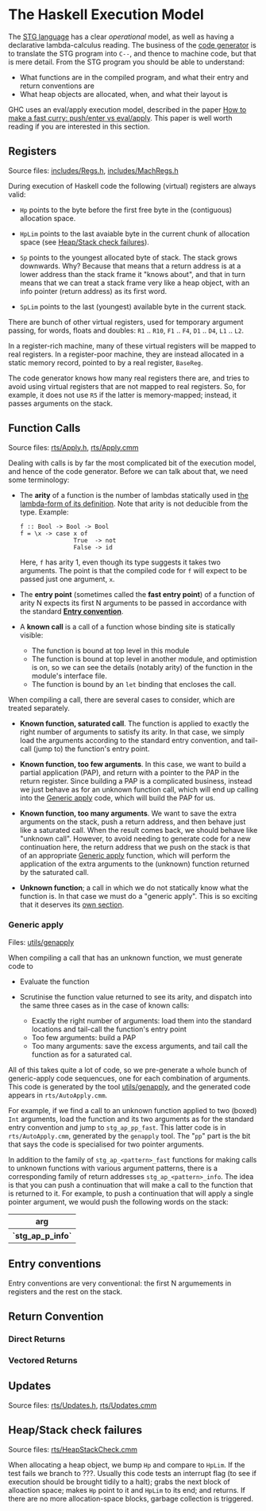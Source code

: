 # The Haskell Execution Model



The [STG language](commentary/compiler/stg-syn-type) has a clear *operational* model, as well as having a declarative lambda-calculus reading.  The business of the [code generator](commentary/compiler/code-gen) is to translate the STG program into `C--`, and thence to machine code, but that is mere detail. From the STG program you should be able to understand:


- What functions are in the compiled program, and what their entry and return conventions are
- What heap objects are allocated, when, and what their layout is


GHC uses an eval/apply execution model, described in the paper [
How to make a fast curry: push/enter vs eval/apply](http://research.microsoft.com/%7Esimonpj/papers/eval-apply).  This paper is well worth reading if you are interested in this section.


## Registers



Source files: [includes/Regs.h](/trac/ghc/browser/ghc/includes/Regs.h), [includes/MachRegs.h](/trac/ghc/browser/ghc/includes/MachRegs.h)



During execution of Haskell code the following (virtual) registers are always valid:


- `Hp` points to the byte before the first free byte in the (contiguous) allocation space.

- `HpLim` points to the last avaiable byte in the current chunk of allocation space (see [Heap/Stack check failures](#Heap/Stackcheckfailures)).

- `Sp` points to the youngest allocated byte of stack.  The stack grows downwards.  Why?  Because that means that a return address is at a lower address than the stack frame it "knows about", and that in turn means that we can treat a stack frame very like a heap object, with an info pointer (return address) as its first word.

- `SpLim` points to the last (youngest) available byte in the current stack.


There are bunch of other virtual registers, used for temporary argument passing, for words, floats and doubles: `R1` .. `R10`, `F1` .. `F4`, `D1` .. `D4`, `L1` .. `L2`.



In a register-rich machine, many of these virtual registers will be mapped to real registers.  In a register-poor machine, they are instead allocated in a static memory record, pointed to by a real register, `BaseReg`.



The code generator knows how many real registers there are, and tries to avoid using virtual registers that are not mapped to real registers.  So, for example, it does not use `R5` if the latter is memory-mapped; instead, it passes arguments on the stack.


## Function Calls



Source files: [rts/Apply.h](/trac/ghc/browser/ghc/rts/Apply.h), [rts/Apply.cmm](/trac/ghc/browser/ghc/rts/Apply.cmm)



Dealing with calls is by far the most complicated bit of the execution model, and hence of the code generator.  Before we can talk about that, we need some terminology:


- The **arity** of a function is the number of lambdas statically used in [the lambda-form of its definition](commentary/compiler/stg-syn-type).  Note that arity is not deducible from the type.  Example:

  ```wiki
  f :: Bool -> Bool -> Bool
  f = \x -> case x of 
                 True  -> not
                 False -> id
  ```

  Here, `f` has arity 1, even though its type suggests it takes two arguments.  The point is that the compiled code for `f` will expect to be passed just one argument, `x`.

- The **entry point** (sometimes called the **fast entry point**) of a function of arity N expects its first N  arguments to be passed in accordance with the standard **[Entry convention](commentary/rts/haskell-execution#)**.

- A **known call** is a call of a function whose binding site is statically visible:

  - The function is bound at top level in this module
  - The function is bound at top level in another module, and optimistion is on, so we can see the details (notably arity) of the function in the module's interface file.
  - The function is bound by an `let` binding that encloses the call.


When compiling a call, there are several cases to consider, which are treated separately.  


- **Known function, saturated call**.   The function is applied to exactly the right number of arguments to satisfy its arity.  In that case, we simply load the arguments according to the standard entry convention, and tail-call (jump to) the function's entry point.

- **Known function, too few arguments**.  In this case, we want to build a partial application (PAP), and return with a pointer to the PAP in the return register.  Since building a PAP is a complicated business, instead we just behave as for an unknown function call, which will end up calling into the [Generic apply](#Genericapply) code, which will build the PAP for us.

- **Known function, too many arguments**.  We want to save the extra arguments on the stack, push a return address, and then behave just like a saturated call.  When the result comes back, we should behave like "unknown call".  However, to avoid needing to generate code for a new continuation here, the return address that we push on the stack is that of an appropriate [Generic apply](#Genericapply) function, which will perform the application of the extra arguments to the (unknown) function returned by the saturated call.

- **Unknown function**;  a call in which we do not statically know what the function is.  In that case we must do a "generic apply".  This is so exciting that it deserves its [own section](commentary/rts/haskell-execution#generic-apply).

### Generic apply



Files: [utils/genapply](/trac/ghc/browser/ghc/utils/genapply)



When compiling a call that has an unknown function, we must generate code to


- Evaluate the function
- Scrutinise the function value returned to see its arity, and dispatch into the same three cases as in the case of known calls:

  - Exactly the right number of arguments: load them into the standard locations and tail-call the function's entry point
  - Too few arguments: build a PAP
  - Too many arguments: save the excess arguments, and tail call the function as for a saturated cal.


All of this takes quite a lot of code, so we pre-generate a whole bunch of generic-apply code sequencues, one for each combination of arguments.  This code is generated by the tool [utils/genapply](/trac/ghc/browser/ghc/utils/genapply), and the generated code appears in `rts/AutoApply.cmm`.



For example, if we find a call to an unknown function applied to two (boxed) `Int` arguments, load the function and its two arguments as for the standard entry convention and jump to `stg_ap_pp_fast`.  This latter code is in `rts/AutoApply.cmm`, generated by the `genapply` tool.  The "`pp`" part is the bit that says the code is specialised for two pointer arguments.



In addition to the family of `stg_ap_<pattern>_fast` functions for making calls to unknown functions with various argument patterns, there is a corresponding family of return addresses `stg_ap_<pattern>_info`.  The idea is that you can push a continuation that will make a call to the function that is returned to it.  For example, to push a continuation that will apply a single pointer argument, we would push the following words on the stack:


<table><tr><th> arg 
</th></tr>
<tr><th> `stg_ap_p_info` 
</th></tr></table>


## Entry conventions



Entry conventions are very conventional: the first N argumements in registers and the rest on the stack.


## Return Convention


### Direct Returns


### Vectored Returns


## Updates



Source files: [rts/Updates.h](/trac/ghc/browser/ghc/rts/Updates.h), [rts/Updates.cmm](/trac/ghc/browser/ghc/rts/Updates.cmm)


## Heap/Stack check failures



Source files: [rts/HeapStackCheck.cmm](/trac/ghc/browser/ghc/rts/HeapStackCheck.cmm)



When allocating a heap object, we bump `Hp` and compare to `HpLim`. If the test fails we branch to ???.  Usually this code tests an interrupt flag (to see if execution should be brought tidily to a halt); grabs the next block of alloaction space; makes `Hp` point to it and `HpLim` to its end; and returns.  If there are no more allocation-space blocks, garbage collection is triggered.


